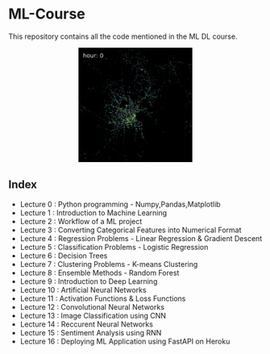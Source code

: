 # ML-Course
This repository contains all the code mentioned in the ML DL course.

<div align="center">
<img src="/Imgs/ml.gif" width="45%" height="40%" />
</div>

## Index 
* Lecture 0 : Python programming - Numpy,Pandas,Matplotlib
* Lecture 1 : Introduction to Machine Learning
* Lecture 2 : Workflow of a ML project
* Lecture 3 : Converting Categorical Features into Numerical Format
* Lecture 4 : Regression Problems - Linear Regression & Gradient Descent
* Lecture 5 : Classification Problems - Logistic Regression
* Lecture 6 : Decision Trees
* Lecture 7 : Clustering Problems - K-means Clustering
* Lecture 8 : Ensemble Methods - Random Forest
* Lecture 9 : Introduction to Deep Learning
* Lecture 10 : Artificial Neural Networks
* Lecture 11 : Activation Functions & Loss Functions
* Lecture 12 : Convolutional Neural Networks
* Lecture 13 : Image Classification using CNN
* Lecture 14 : Reccurent Neural Networks
* Lecture 15 : Sentiment Analysis using RNN
* Lecture 16 : Deploying ML Application using FastAPI on Heroku

